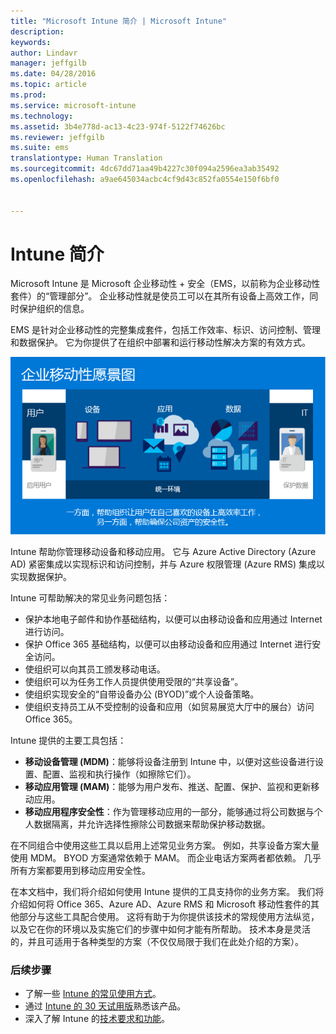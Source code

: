 ```yaml
---
title: "Microsoft Intune 简介 | Microsoft Intune"
description: 
keywords: 
author: Lindavr
manager: jeffgilb
ms.date: 04/28/2016
ms.topic: article
ms.prod: 
ms.service: microsoft-intune
ms.technology: 
ms.assetid: 3b4e778d-ac13-4c23-974f-5122f74626bc
ms.reviewer: jeffgilb
ms.suite: ems
translationtype: Human Translation
ms.sourcegitcommit: 4dc67dd71aa49b4227c30f094a2596ea3ab35492
ms.openlocfilehash: a9ae645034acbc4cf9d43c852fa0554e150f6bf0


---
```


# Intune 简介
Microsoft Intune 是 Microsoft 企业移动性 + 安全（EMS，以前称为企业移动性套件）的“管理部分”。 企业移动性就是使员工可以在其所有设备上高效工作，同时保护组织的信息。  

EMS 是针对企业移动性的完整集成套件，包括工作效率、标识、访问控制、管理和数据保护。 它为你提供了在组织中部署和运行移动性解决方案的有效方式。  

![企业移动性愿景图](..\media\em-vision.png)

Intune 帮助你管理移动设备和移动应用。 它与 Azure Active Directory (Azure AD) 紧密集成以实现标识和访问控制，并与 Azure 权限管理 (Azure RMS) 集成以实现数据保护。  

Intune 可帮助解决的常见业务问题包括：

* 保护本地电子邮件和协作基础结构，以便可以由移动设备和应用通过 Internet 进行访问。
* 保护 Office 365 基础结构，以便可以由移动设备和应用通过 Internet 进行安全访问。
* 使组织可以向其员工颁发移动电话。
* 使组织可以为任务工作人员提供使用受限的“共享设备”。
* 使组织实现安全的“自带设备办公 (BYOD)”或个人设备策略。
* 使组织支持员工从不受控制的设备和应用（如贸易展览大厅中的展台）访问 Office 365。

Intune 提供的主要工具包括：
* **移动设备管理 (MDM)**：能够将设备注册到 Intune 中，以便对这些设备进行设置、配置、监视和执行操作（如擦除它们）。
* **移动应用管理 (MAM)**：能够为用户发布、推送、配置、保护、监视和更新移动应用。
* **移动应用程序安全性**：作为管理移动应用的一部分，能够通过将公司数据与个人数据隔离，并允许选择性擦除公司数据来帮助保护移动数据。

在不同组合中使用这些工具以启用上述常见业务方案。 例如，共享设备方案大量使用 MDM。 BYOD 方案通常依赖于 MAM。 而企业电话方案两者都依赖。 几乎所有方案都要用到移动应用安全性。

在本文档中，我们将介绍如何使用 Intune 提供的工具支持你的业务方案。  我们将介绍如何将 Office 365、Azure AD、Azure RMS 和 Microsoft 移动性套件的其他部分与这些工具配合使用。 这将有助于为你提供该技术的常规使用方法纵览，以及它在你的环境以及实施它们的步骤中如何才能有所帮助。 技术本身是灵活的，并且可适用于各种类型的方案（不仅仅局限于我们在此处介绍的方案）。

### 后续步骤
* 了解一些 [Intune 的常见使用方式](common-ways-to-use-intune.md)。
* 通过 [Intune 的 30 天试用版](get-started-with-a-30-day-trial-of-microsoft-intune.md)熟悉该产品。
* 深入了解 Intune 的[技术要求和功能](/intune/get-started/what-to-know-before-you-start-microsoft-intune)。



<!--HONumber=Jul16_HO3-->


